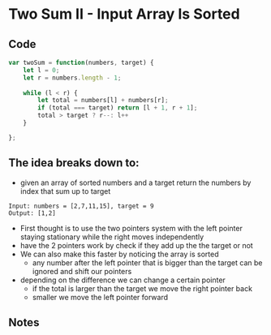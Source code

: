 # Two Sum II - Input Array Is Sorted
## Code
``` js
var twoSum = function(numbers, target) {
	let l = 0;
	let r = numbers.length - 1;
	
	while (l < r) {
		let total = numbers[l] + numbers[r];
		if (total === target) return [l + 1, r + 1];
		total > target ? r--: l++
	}

};
```

## The idea breaks down to:
- given an array of sorted numbers and a target return the numbers by index that sum up to target
```
Input: numbers = [2,7,11,15], target = 9
Output: [1,2]
```
- First thought is to use the two pointers system with the left pointer staying stationary while the right moves independently
- have the 2 pointers work by check if they add up the the target or not
- We can also make this faster by noticing the array is sorted
	- any number after the left pointer that is bigger than the target can be ignored and shift our pointers
- depending on the difference we can change a certain pointer
	- if the total is larger than the target we move the right pointer back
	- smaller we move the left pointer forward
## Notes